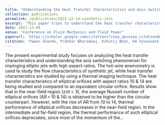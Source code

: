 ```yaml
---
title: "Understanding the Heat Transfer Characteristics and Axis Switching Phenomenon in High Aspect Ratio Elliptical Orifice Impinging Synthetic Jets"
collection: publications
permalink: /publication/2022-12-14-synthetic-jets
excerpt: 'This paper tries to understand the heat transfer characteristics of synthetic jets.'
date: 2022-12-04
venue: 'Conference on Fluid Mechanics and Fluid Power'
paperurl: 'https://scholar.google.com/citations?view_op=view_citation&hl=en&user=r83Hl-IAAAAJ&authuser=1&citation_for_view=r83Hl-IAAAAJ:u5HHmVD_uO8C'
citation: 'Pawan Sharma, Prakhar Bharadwaj, Kshitij Bhat, KA Vyvaswath, Bhavya Dalal, Pradeep K Singh, Santosh K Sahu, Harekrishna Yadav (2022). &quot;Understanding the Heat Transfer Characteristics and Axis Switching Phenomenon in High Aspect Ratio Elliptical Orifice Impinging Synthetic Jets.&quot; <i>Conference on Fluid Mechanics and Fluid Power</i>. 1(1).'
---
```


The present experimental study focuses on analyzing the heat transfer characteristics and understanding the axis switching phenomenon for impinging elliptic jets with high aspect ratios. The hot-wire anemometry is used to study the flow characteristics of synthetic jet, while heat transfer characteristics are studied by using a thermal imaging technique. The heat transfer characteristics of elliptical orifices with aspect ratios 10 & 14 are being studied and compared to an equivalent circular orifice. Results show that in the near-field region (z/d < 3), the average Nusselt number of elliptical orifices (AR = 10 & 14) is obtained to be higher than the circular counterpart. However, with the rise of AR from 10 to 14, thermal performance of elliptical orifices decreases in the near-field region. In the intermediate and far-field region, the thermal performance of such elliptical orifices depreciates, since most of the momentum of the…